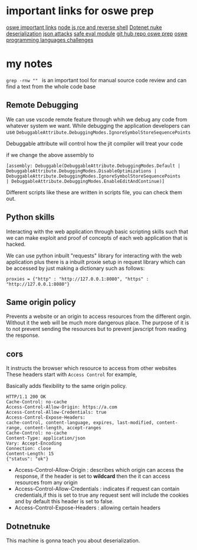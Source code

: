 # important links for oswe prep

[oswe important links](https://stacktrac3.co/oswe-review-awae-course/)
[node js rce and reverse shell](https://ibreak.software/2016/08/nodejs-rce-and-a-simple-reverse-shell/)
[Dotenet nuke deserialization](https://pentest-tools.com/blog/exploit-dotnetnuke-cookie-deserialization)
[json attacks](https://www.blackhat.com/docs/us-17/thursday/us-17-Munoz-Friday-The-13th-JSON-Attacks-wp.pdf)
[safe eval module](https://www.wispwisp.com/index.php/2019/08/16/cve-2017-16088-poc/)
[git hub repo oswe prep](https://github.com/kajalNair/OSWE-Prep?tab=readme-ov-file)
[oswe programming languages challenges](https://github.com/wetw0rk/AWAE-PREP)


# my notes

```grep -rnw ""	``` is an important tool for manual source code review and can find a text from the whole code base


## Remote Debugging

We can use vscode remote feature through whih we debug any code from whatever system we want.
While debugging the application developers can use
```DebuggableAttribute.DebuggingModes.IgnoreSymbolStoreSequencePoints```

Debuggable attribute will control how the jit compiler will treat your code


if we change the above assembly to

```
[assembly: Debuggable(DebuggableAttribute.DebuggingModes.Default |
DebuggableAttribute.DebuggingModes.DisableOptimizations |
DebuggableAttribute.DebuggingModes.IgnoreSymbolStoreSequencePoints
| DebuggableAttribute.DebuggingModes.EnableEditAndContinue)]
```

Different scripts like these are written in scripts file, you can check them out.

## Python skills

Interacting with the web application through basic scripting skills such that we can make exploit and proof of concepts of each web application that is hacked.

We can use python inbuilt "requests" library for interacting with the web application plus there is a inbuilt proxie setup in request library which can be accessed by just making a dictionary such as follows:

```proxies = {"http" : "http://127.0.0.1:8080", "https" : "http://127.0.0.1:8080"}```

## Same origin policy

Prevents a website or an origin to access resources from the different orgin. Without it the web will be much more dangerous place.
The purpose of it is to not prevent sending the resources but to prevent javscript from reading the response.

## cors

It instructs the browser which resource to access from other websites
These headers start with ```Access Control``` for example,

Basically adds flexibility to the same origin policy.

```
HTTP/1.1 200 OK
Cache-Control: no-cache
Access-Control-Allow-Origin: https://a.com
Access-Control-Allow-Credentials: true
Access-Control-Expose-Headers:
cache-control, content-language, expires, last-modified, content-range, content-length, accept-ranges
Cache-Control: no-cache
Content-Туре: application/json
Vary: Accept-Encoding
Connection: close
Content-Length: 15
{"status": "ok"}

```

- Access-Control-Allow-Origin : describes which origin can access the response, if the header is set to **wildcard** then the it can access resources from any origin
- Access-Control-Allow-Credentials : indicates if request can contain credentials,if this is set to true any request sent will include the cookies and by default this header is set to false.
- Access-Control-Expose-Headers : allowing certain headers


## Dotnetnuke

This machine is gonna teach you about deserialization.
